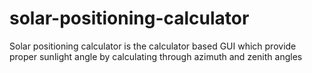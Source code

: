 # solar-positioning-calculator
Solar positioning calculator is the calculator based GUI which provide proper sunlight angle by calculating through azimuth and zenith angles 
